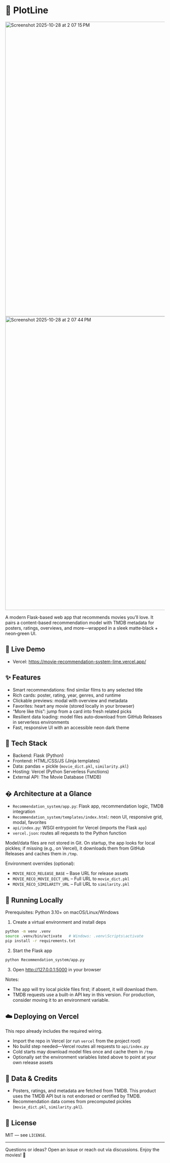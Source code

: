 # 🎥 PlotLine

<img width="1680" height="930" alt="Screenshot 2025-10-28 at 2 07 15 PM" src="https://github.com/user-attachments/assets/cdbac6e5-cfca-4511-b73a-872bda36a22c" />
<img width="1680" height="927" alt="Screenshot 2025-10-28 at 2 07 44 PM" src="https://github.com/user-attachments/assets/dcebbae6-eaa7-47f3-87dc-ba5939112f84" />

A modern Flask-based web app that recommends movies you’ll love. It pairs a content-based recommendation model with TMDB metadata for posters, ratings, overviews, and more—wrapped in a sleek matte‑black + neon‑green UI.

## 🚀 Live Demo
- Vercel: https://movie-recommendation-system-lime.vercel.app/

## ✨ Features
- Smart recommendations: find similar films to any selected title
- Rich cards: poster, rating, year, genres, and runtime
- Clickable previews: modal with overview and metadata
- Favorites: heart any movie (stored locally in your browser)
- “More like this”: jump from a card into fresh related picks
- Resilient data loading: model files auto‑download from GitHub Releases in serverless environments
- Fast, responsive UI with an accessible neon dark theme

## 🧱 Tech Stack
- Backend: Flask (Python)
- Frontend: HTML/CSS/JS (Jinja templates)
- Data: pandas + pickle (`movie_dict.pkl`, `similarity.pkl`)
- Hosting: Vercel (Python Serverless Functions)
- External API: The Movie Database (TMDB)

## �️ Architecture at a Glance
- `Recommendation_system/app.py`: Flask app, recommendation logic, TMDB integration
- `Recommendation_system/templates/index.html`: neon UI, responsive grid, modal, favorites
- `api/index.py`: WSGI entrypoint for Vercel (imports the Flask `app`)
- `vercel.json`: routes all requests to the Python function

Model/data files are not stored in Git. On startup, the app looks for local pickles; if missing (e.g., on Vercel), it downloads them from GitHub Releases and caches them in `/tmp`.

Environment overrides (optional):
- `MOVIE_RECO_RELEASE_BASE` – Base URL for release assets
- `MOVIE_RECO_MOVIE_DICT_URL` – Full URL to `movie_dict.pkl`
- `MOVIE_RECO_SIMILARITY_URL` – Full URL to `similarity.pkl`

## 🧪 Running Locally
Prerequisites: Python 3.10+ on macOS/Linux/Windows

1) Create a virtual environment and install deps

```bash
python -m venv .venv
source .venv/bin/activate   # Windows: .venv\Scripts\activate
pip install -r requirements.txt
```

2) Start the Flask app

```bash
python Recommendation_system/app.py
```

3) Open http://127.0.0.1:5000 in your browser

Notes:
- The app will try local pickle files first; if absent, it will download them.
- TMDB requests use a built-in API key in this version. For production, consider moving it to an environment variable.

## ☁️ Deploying on Vercel
This repo already includes the required wiring.

- Import the repo in Vercel (or run `vercel` from the project root)
- No build step needed—Vercel routes all requests to `api/index.py`
- Cold starts may download model files once and cache them in `/tmp`
- Optionally set the environment variables listed above to point at your own release assets

## 🔐 Data & Credits
- Posters, ratings, and metadata are fetched from TMDB. This product uses the TMDB API but is not endorsed or certified by TMDB.
- Recommendation data comes from precomputed pickles (`movie_dict.pkl`, `similarity.pkl`).

## 📄 License
MIT — see `LICENSE`.

---
Questions or ideas? Open an issue or reach out via discussions. Enjoy the movies! 🍿



